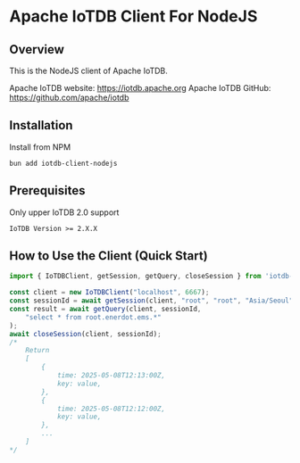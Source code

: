 # Apache IoTDB Client For NodeJS

## Overview

This is the NodeJS client of Apache IoTDB.

Apache IoTDB website: https://iotdb.apache.org Apache IoTDB GitHub: https://github.com/apache/iotdb

## Installation

Install from NPM

```shell
bun add iotdb-client-nodejs
```

## Prerequisites

Only upper IoTDB 2.0 support

```
IoTDB Version >= 2.X.X
```

## How to Use the Client (Quick Start)

```typescript
import { IoTDBClient, getSession, getQuery, closeSession } from 'iotdb-client-nodejs'

const client = new IoTDBClient("localhost", 6667);
const sessionId = await getSession(client, "root", "root", "Asia/Seoul");
const result = await getQuery(client, sessionId,
    "select * from root.enerdot.ems.*"
);
await closeSession(client, sessionId);
/*
    Return
    [
        {
            time: 2025-05-08T12:13:00Z,
            key: value,
        },
        {
            time: 2025-05-08T12:12:00Z,
            key: value,
        },
        ...
    ]
*/
```